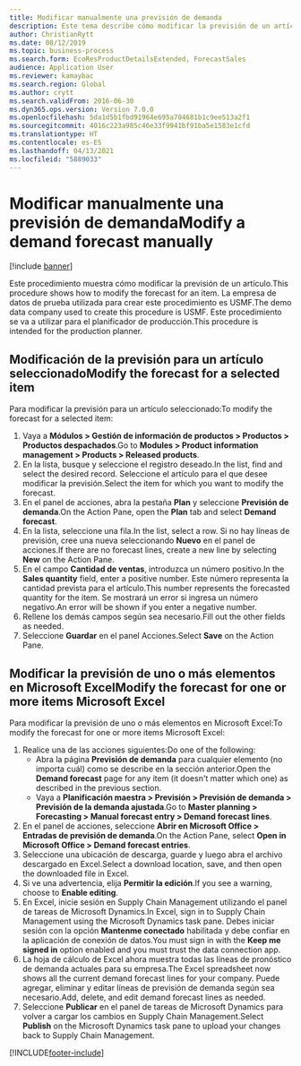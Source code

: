 ```yaml
---
title: Modificar manualmente una previsión de demanda
description: Este tema describe cómo modificar la previsión de un artículo
author: ChristianRytt
ms.date: 08/12/2019
ms.topic: business-process
ms.search.form: EcoResProductDetailsExtended, ForecastSales
audience: Application User
ms.reviewer: kamaybac
ms.search.region: Global
ms.author: crytt
ms.search.validFrom: 2016-06-30
ms.dyn365.ops.version: Version 7.0.0
ms.openlocfilehash: 5da1d5b1fbd91964e695a704681b1c9ee513a2f1
ms.sourcegitcommit: 4016c223a985c46e33f9941bf91ba5e1583e1cfd
ms.translationtype: HT
ms.contentlocale: es-ES
ms.lasthandoff: 04/13/2021
ms.locfileid: "5889033"
---
```

# <a name="modify-a-demand-forecast-manually"></a><span data-ttu-id="a11d5-103">Modificar manualmente una previsión de demanda</span><span class="sxs-lookup"><span data-stu-id="a11d5-103">Modify a demand forecast manually</span></span>

[!include [banner](../../includes/banner.md)]

<span data-ttu-id="a11d5-104">Este procedimiento muestra cómo modificar la previsión de un artículo.</span><span class="sxs-lookup"><span data-stu-id="a11d5-104">This procedure shows how to modify the forecast for an item.</span></span> <span data-ttu-id="a11d5-105">La empresa de datos de prueba utilizada para crear este procedimiento es USMF.</span><span class="sxs-lookup"><span data-stu-id="a11d5-105">The demo data company used to create this procedure is USMF.</span></span> <span data-ttu-id="a11d5-106">Este procedimiento se va a utilizar para el planificador de producción.</span><span class="sxs-lookup"><span data-stu-id="a11d5-106">This procedure is intended for the production planner.</span></span>

## <a name="modify-the-forecast-for-a-selected-item"></a><span data-ttu-id="a11d5-107">Modificación de la previsión para un artículo seleccionado</span><span class="sxs-lookup"><span data-stu-id="a11d5-107">Modify the forecast for a selected item</span></span>

<span data-ttu-id="a11d5-108">Para modificar la previsión para un artículo seleccionado:</span><span class="sxs-lookup"><span data-stu-id="a11d5-108">To modify the forecast for a selected item:</span></span>

1. <span data-ttu-id="a11d5-109">Vaya a **Módulos \> Gestión de información de productos \> Productos \> Productos despachados**.</span><span class="sxs-lookup"><span data-stu-id="a11d5-109">Go to **Modules \> Product information management \> Products \> Released products**.</span></span>
1. <span data-ttu-id="a11d5-110">En la lista, busque y seleccione el registro deseado.</span><span class="sxs-lookup"><span data-stu-id="a11d5-110">In the list, find and select the desired record.</span></span> <span data-ttu-id="a11d5-111">Seleccione el artículo para el que desee modificar la previsión.</span><span class="sxs-lookup"><span data-stu-id="a11d5-111">Select the item for which you want to modify the forecast.</span></span>
1. <span data-ttu-id="a11d5-112">En el panel de acciones, abra la pestaña **Plan** y seleccione **Previsión de demanda**.</span><span class="sxs-lookup"><span data-stu-id="a11d5-112">On the Action Pane, open the **Plan** tab and select **Demand forecast**.</span></span>
1. <span data-ttu-id="a11d5-113">En la lista, seleccione una fila.</span><span class="sxs-lookup"><span data-stu-id="a11d5-113">In the list, select a row.</span></span> <span data-ttu-id="a11d5-114">Si no hay líneas de previsión, cree una nueva seleccionando **Nuevo** en el panel de acciones.</span><span class="sxs-lookup"><span data-stu-id="a11d5-114">If there are no forecast lines, create a new line by selecting **New** on the Action Pane.</span></span>  
1. <span data-ttu-id="a11d5-115">En el campo **Cantidad de ventas**, introduzca un número positivo.</span><span class="sxs-lookup"><span data-stu-id="a11d5-115">In the **Sales quantity** field, enter a positive number.</span></span> <span data-ttu-id="a11d5-116">Este número representa la cantidad prevista para el artículo.</span><span class="sxs-lookup"><span data-stu-id="a11d5-116">This number represents the forecasted quantity for the item.</span></span> <span data-ttu-id="a11d5-117">Se mostrará un error si ingresa un número negativo.</span><span class="sxs-lookup"><span data-stu-id="a11d5-117">An error will be shown if you enter a negative number.</span></span>
1. <span data-ttu-id="a11d5-118">Rellene los demás campos según sea necesario.</span><span class="sxs-lookup"><span data-stu-id="a11d5-118">Fill out the other fields as needed.</span></span>
1. <span data-ttu-id="a11d5-119">Seleccione **Guardar** en el panel Acciones.</span><span class="sxs-lookup"><span data-stu-id="a11d5-119">Select **Save** on the Action Pane.</span></span>

## <a name="modify-the-forecast-for-one-or-more-items-microsoft-excel"></a><span data-ttu-id="a11d5-120">Modificar la previsión de uno o más elementos en Microsoft Excel</span><span class="sxs-lookup"><span data-stu-id="a11d5-120">Modify the forecast for one or more items Microsoft Excel</span></span>

<span data-ttu-id="a11d5-121">Para modificar la previsión de uno o más elementos en Microsoft Excel:</span><span class="sxs-lookup"><span data-stu-id="a11d5-121">To modify the forecast for one or more items Microsoft Excel:</span></span>

1. <span data-ttu-id="a11d5-122">Realice una de las acciones siguientes:</span><span class="sxs-lookup"><span data-stu-id="a11d5-122">Do one of the following:</span></span>
    - <span data-ttu-id="a11d5-123">Abra la página **Previsión de demanda** para cualquier elemento (no importa cuál) como se describe en la sección anterior.</span><span class="sxs-lookup"><span data-stu-id="a11d5-123">Open the **Demand forecast** page for any item (it doesn't matter which one) as described in the previous section.</span></span>
    - <span data-ttu-id="a11d5-124">Vaya a **Planificación maestra \> Previsión \> Previsión de demanda \> Previsión de la demanda ajustada**.</span><span class="sxs-lookup"><span data-stu-id="a11d5-124">Go to **Master planning \> Forecasting \> Manual forecast entry \> Demand forecast lines**.</span></span>
1. <span data-ttu-id="a11d5-125">En el panel de acciones, seleccione **Abrir en Microsoft Office \> Entradas de previsión de demanda**.</span><span class="sxs-lookup"><span data-stu-id="a11d5-125">On the Action Pane, select **Open in Microsoft Office \> Demand forecast entries**.</span></span>
1. <span data-ttu-id="a11d5-126">Seleccione una ubicación de descarga, guarde y luego abra el archivo descargado en Excel.</span><span class="sxs-lookup"><span data-stu-id="a11d5-126">Select a download location, save, and then open the downloaded file in Excel.</span></span>
1. <span data-ttu-id="a11d5-127">Si ve una advertencia, elija **Permitir la edición**.</span><span class="sxs-lookup"><span data-stu-id="a11d5-127">If you see a warning, choose to **Enable editing**.</span></span>
1. <span data-ttu-id="a11d5-128">En Excel, inicie sesión en Supply Chain Management utilizando el panel de tareas de Microsoft Dynamics.</span><span class="sxs-lookup"><span data-stu-id="a11d5-128">In Excel, sign in to Supply Chain Management using the Microsoft Dynamics task pane.</span></span> <span data-ttu-id="a11d5-129">Debes iniciar sesión con la opción **Mantenme conectado** habilitada y debe confiar en la aplicación de conexión de datos.</span><span class="sxs-lookup"><span data-stu-id="a11d5-129">You must sign in with the **Keep me signed in** option enabled and you must trust the data connection app.</span></span>
1. <span data-ttu-id="a11d5-130">La hoja de cálculo de Excel ahora muestra todas las líneas de pronóstico de demanda actuales para su empresa.</span><span class="sxs-lookup"><span data-stu-id="a11d5-130">The Excel spreadsheet now shows all the current demand forecast lines for your company.</span></span>  <span data-ttu-id="a11d5-131">Puede agregar, eliminar y editar líneas de previsión de demanda según sea necesario.</span><span class="sxs-lookup"><span data-stu-id="a11d5-131">Add, delete, and edit demand forecast lines as needed.</span></span>
1. <span data-ttu-id="a11d5-132">Seleccione **Publicar** en el panel de tareas de Microsoft Dynamics para volver a cargar los cambios en Supply Chain Management.</span><span class="sxs-lookup"><span data-stu-id="a11d5-132">Select **Publish** on the Microsoft Dynamics task pane to upload your changes back to Supply Chain Management.</span></span>


[!INCLUDE[footer-include](../../../includes/footer-banner.md)]
